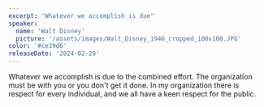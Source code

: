 ```yaml
---
excerpt: "Whatever we accomplish is due"
speaker:
  name: 'Walt Disney'
  picture: '/assets/images/Walt_Disney_1946_cropped_100x100.JPG'
color: '#ce39d6'
releaseDate: '2024-02-28'
---
```

Whatever we accomplish is due to the combined effort. The organization must be with you or you don't get it done. In my organization there is respect for every individual, and we all have a keen respect for the public.
